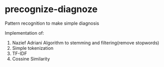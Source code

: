 # precognize-diagnoze

Pattern recognition to make simple diagnosis

Implementation of:
1. Nazief Adriani Algorithm to stemming and filtering(remove stopwords)
2. Simple tokenization
3. TF-IDF
4. Cossine Similarity
